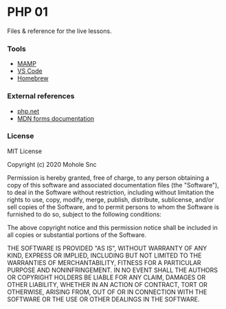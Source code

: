 # PHP 01
Files & reference for the live lessons.

### Tools
* [MAMP](http://mamp.info/)
* [VS Code](https://code.visualstudio.com/)
* [Homebrew](https://brew.sh/)

### External references
* [php.net](https://www.php.net/manual/)
* [MDN forms documentation](https://developer.mozilla.org/en-US/docs/Learn/Forms/Sending_and_retrieving_form_data)


### License
MIT License

Copyright (c) 2020 Mohole Snc

Permission is hereby granted, free of charge, to any person obtaining a copy of this software and associated documentation files (the "Software"), to deal in the Software without restriction, including without limitation the rights to use, copy, modify, merge, publish, distribute, sublicense, and/or sell copies of the Software, and to permit persons to whom the Software is furnished to do so, subject to the following conditions:

The above copyright notice and this permission notice shall be included in all copies or substantial portions of the Software.

THE SOFTWARE IS PROVIDED "AS IS", WITHOUT WARRANTY OF ANY KIND, EXPRESS OR IMPLIED, INCLUDING BUT NOT LIMITED TO THE WARRANTIES OF MERCHANTABILITY, FITNESS FOR A PARTICULAR PURPOSE AND NONINFRINGEMENT. IN NO EVENT SHALL THE AUTHORS OR COPYRIGHT HOLDERS BE LIABLE FOR ANY CLAIM, DAMAGES OR OTHER LIABILITY, WHETHER IN AN ACTION OF CONTRACT, TORT OR OTHERWISE, ARISING FROM, OUT OF OR IN CONNECTION WITH THE SOFTWARE OR THE USE OR OTHER DEALINGS IN THE SOFTWARE.